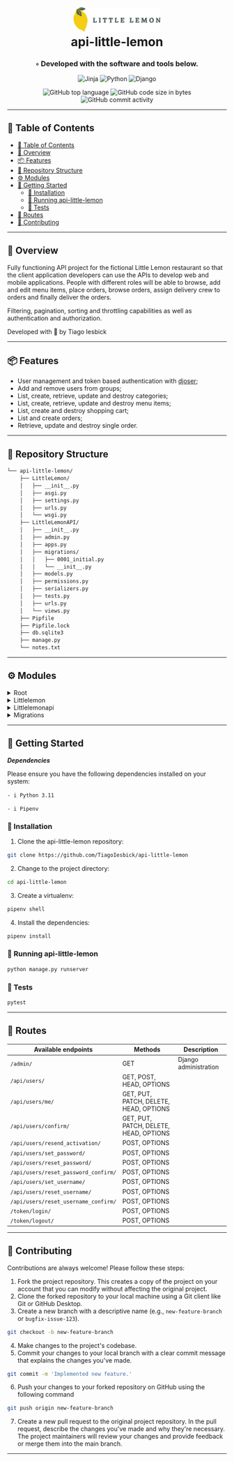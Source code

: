 <div align="center">
<h1 align="center">
<img src="https://github.com/TiagoIesbick/little-lemon-capstone/blob/main/src/assets/images/logo.png" width="200" />
<br>api-little-lemon
</h1>
<h3>◦ Developed with the software and tools below.</h3>

<p align="center">
<img src="https://img.shields.io/badge/Jinja-B41717.svg?style&logo=Jinja&logoColor=white" alt="Jinja" />
<img src="https://img.shields.io/badge/Python-3776AB.svg?style&logo=Python&logoColor=white" alt="Python" />
<img src="https://img.shields.io/badge/Django-092E20.svg?style&logo=Django&logoColor=white" alt="Django" />
</p>
<img src="https://img.shields.io/github/languages/top/TiagoIesbick/api-little-lemon?style&color=5D6D7E" alt="GitHub top language" />
<img src="https://img.shields.io/github/languages/code-size/TiagoIesbick/api-little-lemon?style&color=5D6D7E" alt="GitHub code size in bytes" />
<img src="https://img.shields.io/github/commit-activity/m/TiagoIesbick/api-little-lemon?style&color=5D6D7E" alt="GitHub commit activity" />
</div>

---

## 📖 Table of Contents
- [📖 Table of Contents](#-table-of-contents)
- [📍 Overview](#-overview)
- [📦 Features](#-features)
- [📂 Repository Structure](#-repository-structure)
- [⚙️ Modules](#%EF%B8%8F-modules)
- [🚀 Getting Started](#-getting-started)
    - [🔧 Installation](#-installation)
    - [🤖 Running api-little-lemon](#-running-api-little-lemon)
    - [🧪 Tests](#-tests)
- [🚦 Routes](#-routes)
- [🤝 Contributing](#-contributing)

---


## 📍 Overview

Fully functioning API project for the fictional Little Lemon restaurant so that the client application developers can use the APIs to develop web and mobile applications. People with different roles will be able to browse, add and edit menu items, place orders, browse orders, assign delivery crew to orders and finally deliver the orders.

Filtering, pagination, sorting and throttling capabilities as well as authentication and authorization.

Developed  with 💜 by Tiago Iesbick

---

## 📦 Features

- User management and token based authentication with [djoser](https://djoser.readthedocs.io/en/latest/index.html);
- Add and remove users from groups;
- List, create, retrieve, update and destroy categories;
- List, create, retrieve, update and destroy menu items;
- List, create and destroy shopping cart;
- List and create orders;
- Retrieve, update and destroy single order.

---


## 📂 Repository Structure

```sh
└── api-little-lemon/
    ├── LittleLemon/
    │   ├── __init__.py
    │   ├── asgi.py
    │   ├── settings.py
    │   ├── urls.py
    │   └── wsgi.py
    ├── LittleLemonAPI/
    │   ├── __init__.py
    │   ├── admin.py
    │   ├── apps.py
    │   ├── migrations/
    │   │   ├── 0001_initial.py
    │   │   └── __init__.py
    │   ├── models.py
    │   ├── permissions.py
    │   ├── serializers.py
    │   ├── tests.py
    │   ├── urls.py
    │   └── views.py
    ├── Pipfile
    ├── Pipfile.lock
    ├── db.sqlite3
    ├── manage.py
    └── notes.txt
```


---

## ⚙️ Modules

<details closed><summary>Root</summary>

| File                                                                                   | Summary                                                                                                                                                                                                                                                                                                                                                                                                               |
| ---                                                                                    | ---                                                                                                                                                                                                                                                                                                                                                                                                                   |
| [Pipfile](https://github.com/TiagoIesbick/api-little-lemon/blob/master/Pipfile)           | The code in the Pipfile file specifies the dependencies and required versions of the packages for a project. In this case, it lists Django, Django Rest Framework, Djoser, Django Rest Framework XML, Django Filter, and Bleach as the required packages. The code also specifies that these packages should be fetched from the PyPI package repository and that they should be compatible with Python version 3.11. |
| [notes.txt](https://github.com/TiagoIesbick/api-little-lemon/blob/master/notes.txt)       | The code contains user credentials for a superuser, manager, delivery crew, and customers. Each user has a username, email, and password associated with their account.                                                                                                                                                                                                                                               |
| [Pipfile.lock](https://github.com/TiagoIesbick/api-little-lemon/blob/master/Pipfile.lock) | Pipfile.lock replaces the requirements.txt file used in most Python projects and adds security benefits of tracking the packages hashes that were last locked. This file is managed automatically through locking actions.                                                                                                                                                                                                                                                                                                                                                                                             |
| [manage.py](https://github.com/TiagoIesbick/api-little-lemon/blob/master/manage.py)       | A command-line utility that lets you interact with this Django project in various ways.                                                                                                                                                                                                                                                                                                                                                                                             |
| [db.sqlite3](https://github.com/TiagoIesbick/api-little-lemon/blob/master/db.sqlite3)       | Database created with models from models.py and the users from notes.txt.                                                                               |

</details>

<details closed><summary>Littlelemon</summary>

| File                                                                                             | Summary                                                                                                                                                                                                                                                                                         |
| ---                                                                                              | ---                                                                                                                                                                                                                                                                                             |
| [settings.py](https://github.com/TiagoIesbick/api-little-lemon/blob/master/LittleLemon/settings.py) | The code defines the settings for a Django project called LittleLemon. It includes configuration for database, internationalization, static files, authentication, and pagination. Additionally, it installs and configures various Django applications and libraries for REST API development. |
| [urls.py](https://github.com/TiagoIesbick/api-little-lemon/blob/master/LittleLemon/urls.py)         | Main URL dipatcher.                                                                                                                                                                                                                                                                       |
| [wsgi.py](https://github.com/TiagoIesbick/api-little-lemon/blob/master/LittleLemon/wsgi.py)         | The Web Server Gateway Interface (WSGI, pronounced whiskey or WIZ-ghee) is a simple calling convention for web servers to forward requests to web applications or frameworks written in the Python programming language.                                                                                                                                                                                                                                                                       |
| [asgi.py](https://github.com/TiagoIesbick/api-little-lemon/blob/master/LittleLemon/asgi.py)         | ASGI (Asynchronous Server Gateway Interface) provides an interface between async Python web servers and applications while it supports all the features provided by WSGI.                                                                                                                                                                                                                                                                       |

</details>

<details closed><summary>Littlelemonapi</summary>

| File                                                                                                      | Summary                   |
| ---                                                                                                       | ---                       |
| [tests.py](https://github.com/TiagoIesbick/api-little-lemon/blob/master/LittleLemonAPI/tests.py)             | Create your tests here    |
| [permissions.py](https://github.com/TiagoIesbick/api-little-lemon/blob/master/LittleLemonAPI/permissions.py) | Permissions functions and classes |
| [urls.py](https://github.com/TiagoIesbick/api-little-lemon/blob/master/LittleLemonAPI/urls.py)               | Secondary URL dispatcher |
| [views.py](https://github.com/TiagoIesbick/api-little-lemon/blob/master/LittleLemonAPI/views.py)             | Python functions and classes that takes http requests and returns http response. |
| [models.py](https://github.com/TiagoIesbick/api-little-lemon/blob/master/LittleLemonAPI/models.py)           | Tables and fields of our database. |
| [admin.py](https://github.com/TiagoIesbick/api-little-lemon/blob/master/LittleLemonAPI/admin.py)             | The admin.py file is used to display our models in the Django admin panel. |
| [apps.py](https://github.com/TiagoIesbick/api-little-lemon/blob/master/LittleLemonAPI/apps.py)               | The apps.py convention merely allows Django to load them automatically when INSTALLED_APPS contains the path to an application module rather than the path to a configuration class. |
| [serializers.py](https://github.com/TiagoIesbick/api-little-lemon/blob/master/LittleLemonAPI/serializers.py) | Serializers in Django REST Framework are responsible for converting objects into data types understandable by javascript and front-end frameworks. Serializers also provide deserialization, allowing parsed data to be converted back into complex types, after first validating the incoming data. |

</details>

<details closed><summary>Migrations</summary>

| File                                                                                                                   | Summary                   |
| ---                                                                                                                    | ---                       |
| [0001_initial.py](https://github.com/TiagoIesbick/api-little-lemon/blob/master/LittleLemonAPI/migrations/0001_initial.py) | Django creates a migration file inside the migration folder for each model to create the table schema, and each table is mapped to the model of which migration is created. |

</details>

---

## 🚀 Getting Started

***Dependencies***

Please ensure you have the following dependencies installed on your system:

`- i Python 3.11`

`- i Pipenv`

### 🔧 Installation

1. Clone the api-little-lemon repository:
```sh
git clone https://github.com/TiagoIesbick/api-little-lemon
```

2. Change to the project directory:
```sh
cd api-little-lemon
```

3. Create a virtualenv:
```sh
pipenv shell
```

4. Install the dependencies:
```sh
pipenv install
```

### 🤖 Running api-little-lemon

```sh
python manage.py runserver
```

### 🧪 Tests
```sh
pytest
```

---


## 🚦 Routes

| Available endpoints | Methods    | Description |
|---------------------|------------|-------------|
| `/admin/`           | GET        | Django administration |
| `/api/users/`       | GET, POST, HEAD, OPTIONS  |             |
| `/api/users/me/`    | GET, PUT, PATCH, DELETE, HEAD, OPTIONS | |
| `/api/users/confirm/` | GET, PUT, PATCH, DELETE, HEAD, OPTIONS | |
| `/api/users/resend_activation/` | POST, OPTIONS    | |
| `/api/users/set_password/`       | POST, OPTIONS                       | |
| `/api/users/reset_password/`       | POST, OPTIONS                       | |
| `/api/users/reset_password_confirm/`       | POST, OPTIONS           | |
| `/api/users/set_username/`       | POST, OPTIONS                        | |
| `/api/users/reset_username/`       | POST, OPTIONS                            | |
| `/api/users/reset_username_confirm/`       | POST, OPTIONS                            | |
| `/token/login/`       | POST, OPTIONS                           | |
| `/token/logout/`       | POST, OPTIONS                             | |


---

## 🤝 Contributing

Contributions are always welcome! Please follow these steps:
1. Fork the project repository. This creates a copy of the project on your account that you can modify without affecting the original project.
2. Clone the forked repository to your local machine using a Git client like Git or GitHub Desktop.
3. Create a new branch with a descriptive name (e.g., `new-feature-branch` or `bugfix-issue-123`).
```sh
git checkout -b new-feature-branch
```
4. Make changes to the project's codebase.
5. Commit your changes to your local branch with a clear commit message that explains the changes you've made.
```sh
git commit -m 'Implemented new feature.'
```
6. Push your changes to your forked repository on GitHub using the following command
```sh
git push origin new-feature-branch
```
7. Create a new pull request to the original project repository. In the pull request, describe the changes you've made and why they're necessary.
The project maintainers will review your changes and provide feedback or merge them into the main branch.

---
